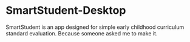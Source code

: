 # SmartStudent-Desktop
 
SmartStudent is an app designed for simple early childhood curriculum standard evaluation. Because someone asked me to make it.
